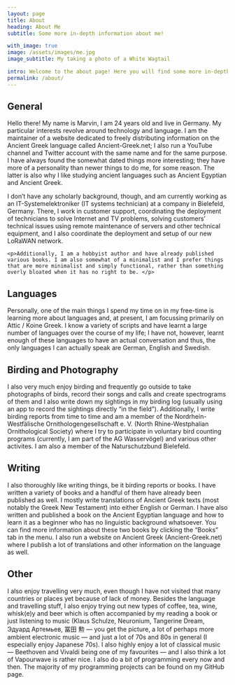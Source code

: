 ```yaml
---
layout: page
title: About
heading: About Me
subtitle: Some more in-depth information about me!

with_image: true
image: /assets/images/me.jpg
image_subtitle: My taking a photo of a White Wagtail

intro: Welcome to the about page! Here you will find some more in-depth information about myself and this website. If you are confused as to the design of the website, you will also find some answers here! 
permalink: /about/
---
```


	
<div class="article">
  <h2>General</h2>
  <p>Hello there! My name is Marvin, I am 24 years old and live in Germany. My particular interests revolve around technology and language. I am the maintainer of a website dedicated to freely distributing information on the Ancient Greek language called Ancient-Greek.net; I also run a YouTube channel and Twitter account with the same name and for the same purpose. I have always found the somewhat dated things more interesting; they have more of a personality than newer things to do me, for some reason. The latter is also why I like studying ancient languages such as Ancient Egyptian and Ancient Greek. </p>
	  
  <p>I don’t have any scholarly background, though, and am currently working as an IT-Systemelektroniker (IT systems technician) at a company in Bielefeld, Germany. There, I work in customer support, coordinating the deployment of technicians to solve Internet and TV problems, solving customers’ technical issues using remote maintenance of servers and other technical equipment, and I also coordinate the deployment and setup of our new LoRaWAN network. </p>

	<p>Additionally, I am a hobbyist author and have already published various books. I am also somewhat of a minimalist and I prefer things that are more minimalist and simply functional, rather than something overly bloated when it has no right to be. </p>
</div>

<div class="article">
	<h2>Languages</h2>
	<p>Personally, one of the main things I spend my time on in my free-time is learning more about languages and, at present, I am focussing primarily on Attic / Koine Greek. I know a variety of scripts and have learnt a large number of languages over the course of my life; I have not, however, learnt enough of these languages to have an actual conversation and thus, the only languages I can actually speak are German, English and Swedish.</p>
</div>

<div class="article">
<h2>Birding and Photography</h2>
	<p>I also very much enjoy birding and frequently go outside to take photographs of birds, record their songs and calls and create spectrograms of them and I also write down my sightings in my birding log (usually using an app to record the sightings directly “in the field”). Additionally, I write birding reports from time to time and am a member of the Nordrhein-Westfälische Ornithologengesellschaft e. V. (North Rhine-Westphalian Ornithological Society) where I try to participate in voluntary bird counting programs (currently, I am part of the AG Wasservögel) and various other activites. I am also a member of the Naturschutzbund Bielefeld.</p>
</div>


<div class="article">
	<h2>Writing</h2>
	<p>I also thoroughly like writing things, be it birding reports or books. I have written a variety of books and a handful of them have already been published as well. I mostly write translations of Ancient Greek texts (most notably the Greek New Testament) into either English or German. I have also written and published a book on the Ancient Egyptian language and how to learn it as a beginner who has no linguistic background whatsoever. You can find more information about these two books by clicking the “Books” tab in the menu. I also run a website on Ancient Greek (Ancient-Greek.net) where I publish a lot of translations and other information on the language as well. </p>
</div>

<div class="article">
	<h2>Other</h2>
	<p>I also enjoy travelling very much, even though I have not visited that many countries or places yet because of lack of money. Besides the language and travelling stuff, I also enjoy trying out new types of coffee, tea, wine, whisk(e)y and beer which is often accompanied by my reading a book or just listening to music (Klaus Schulze, Neuronium, Tangerine Dream, Эдуард Артемьев, 冨田 勲 — you get the picture, a lot of perhaps more ambient electronic music — and just a lot of 70s and 80s in general (I especially enjoy Japanese 70s). I also highly enjoy a lot of classical music — Beethoven and Vivaldi being one of my favourites — and I also think a lot of Vapourwave is rather nice. 
I also do a bit of programming every now and then. The majority of my programming projects can be found on my GitHub page.</p>
</div>
